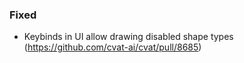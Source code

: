 ### Fixed

- Keybinds in UI allow drawing disabled shape types
  (<https://github.com/cvat-ai/cvat/pull/8685>)
